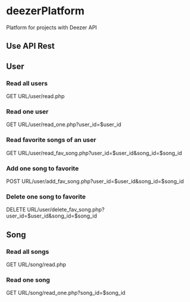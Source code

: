 # deezerPlatform
Platform for projects with Deezer API

## Use API Rest
## User
### Read all users
GET URL/user/read.php
### Read one user
GET URL/user/read_one.php?user_id=$user_id
### Read favorite songs of an user
GET URL/user/read_fav_song.php?user_id=$user_id&song_id=$song_id
### Add one song to favorite
POST URL/user/add_fav_song.php?user_id=$user_id&song_id=$song_id
### Delete one song to favorite
DELETE URL/user/delete_fav_song.php?user_id=$user_id&song_id=$song_id
## Song
### Read all songs
GET URL/song/read.php
### Read one song
GET URL/song/read_one.php?song_id=$song_id